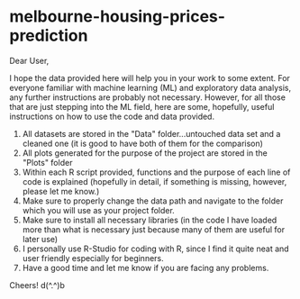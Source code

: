 # melbourne-housing-prices-prediction

Dear User,

I hope the data provided here will help you in your work to some extent.
For everyone familiar with machine learning (ML) and exploratory data analysis, any further 
instructions are probably not necessary. However, for all those that are just stepping into the ML field,
here are some, hopefully, useful instructions on how to use the code and data provided.

1) All datasets are stored in the "Data" folder...untouched data set and a cleaned one (it is good to have both of them for the comparison)
2) All plots generated for the purpose of the project are stored in the "Plots" folder
3) Within each R script provided, functions and the purpose of each line of code is explained (hopefully in detail, if something is missing, however, please let me know.)
4) Make sure to properly change the data path and navigate to the folder which you will use as your project folder.
5) Make sure to install all necessary libraries (in the code I have loaded more than what is necessary just because many of them are useful for later use)
6) I personally use R-Studio for coding with R, since I find it quite neat and user friendly especially for beginners.
7) Have a good time and let me know if you are facing any problems.

Cheers! d(^.^)b
